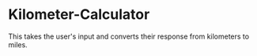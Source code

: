 # Kilometer-Calculator
This takes the user's input and converts their response from kilometers to miles.
